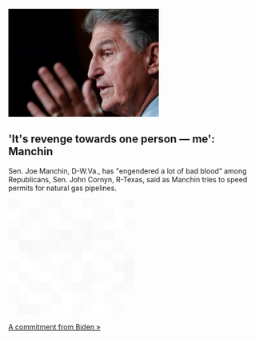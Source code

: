 
!['It's revenge towards one person — me': Manchin](./20220921062001.png)
## 'It's revenge towards one person — me': Manchin

Sen. Joe Manchin, D-W.Va., has "engendered a lot of bad blood” among Republicans, Sen. John Cornyn, R-Texas, said as Manchin tries to speed permits for natural gas pipelines.

![pic](../square_bg.png)

[A commitment from Biden »](https://www.yahoo.com/news/manchin-rails-against-revenge-politics-182822023.html)
